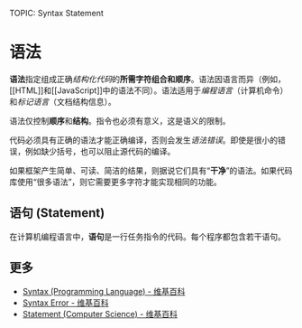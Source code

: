 TOPIC: Syntax
       Statement

# 语法

**语法**指定组成正确*结构化代码*的**所需字符组合和顺序**。语法因语言而异（例如，[[HTML]]和[[JavaScript]]中的语法不同）。语法适用于*编程语言*（计算机命令）和*标记语言*（文档结构信息）。

语法仅控制**顺序**和**结构**。指令也必须有意义，这是语义的限制。

代码必须具有正确的语法才能正确编译，否则会发生*语法错误*。即使是很小的错误，例如缺少括号，也可以阻止源代码的编译。

如果框架产生简单、可读、简洁的结果，则据说它们具有“**干净**”的语法。如果代码库使用“很多语法”，则它需要更多字符才能实现相同的功能。

## 语句 (Statement)

在计算机编程语言中，**语句**是一行任务指令的代码。每个程序都包含若干语句。

## 更多

- [Syntax (Programming Language) - 维基百科](https://en.wikipedia.org/wiki/Syntax%20(programming%20language))
- [Syntax Error - 维基百科](https://en.wikipedia.org/wiki/Syntax%20error)
- [Statement (Computer Science) - 维基百科](https://en.wikipedia.org/wiki/Statement%20(computer%20science))
